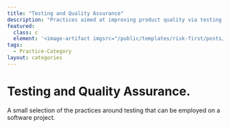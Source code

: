 ```yaml
---
title: "Testing and Quality Assurance"
description: "Practices aimed at improving product quality via testing."
featured: 
  class: c
  element: '<image-artifact imgsrc="/public/templates/risk-first/posts/testing.svg">Testing / QA</image-artifact>'
tags:
  - Practice-Category
layout: categories
---
```


# Testing and Quality Assurance.

A small selection of the practices around testing that can be employed on a software project.

 
<TagList tag="Practice" filter="Testing-and-Quality-Assurance" />